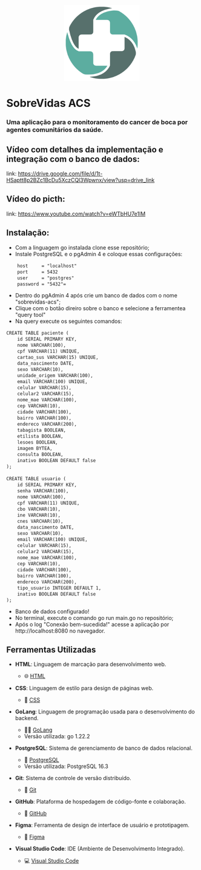 <p align="center">
  <img src="public/assets/images/icone.png" alt="Descrição da imagem" height="200">
</p>

# SobreVidas ACS
### Uma aplicação para o monitoramento do cancer de boca por agentes comunitários da saúde.

## Vídeo com detalhes da implementação e integração com o banco de dados:
link: https://drive.google.com/file/d/1t-HSaptt8p2BZc1BcDu5XczCQl3Wpwnx/view?usp=drive_link
## Vídeo do picth:
link: https://www.youtube.com/watch?v=eWTbHU7e1lM

## Instalação:
- Com a linguagem go instalada clone esse repositório;
- Instale PostgreSQL e o pgAdmin 4 e coloque essas configurações:
```
	host     = "localhost"
	port     = 5432
	user     = "postgres"
	password = "5432"=
```
- Dentro do pgAdmin 4 após crie um banco de dados com o nome "sobrevidas-acs";
- Clique com o botão direiro sobre o banco e selecione a ferramentea "query tool"
- Na query execute os seguintes comandos:
```
CREATE TABLE paciente (
    id SERIAL PRIMARY KEY,
    nome VARCHAR(100),
    cpf VARCHAR(11) UNIQUE,
    cartao_sus VARCHAR(15) UNIQUE,
    data_nascimento DATE,
    sexo VARCHAR(10),
    unidade_origem VARCHAR(100),
    email VARCHAR(100) UNIQUE,
    celular VARCHAR(15),
    celular2 VARCHAR(15),
    nome_mae VARCHAR(100),
    cep VARCHAR(10),
    cidade VARCHAR(100),
    bairro VARCHAR(100),
    endereco VARCHAR(200),
    tabagista BOOLEAN,
    etilista BOOLEAN,
    lesoes BOOLEAN,
    imagem BYTEA,
    consulta BOOLEAN,
    inativo BOOLEAN DEFAULT false
);

CREATE TABLE usuario (
    id SERIAL PRIMARY KEY,
    senha VARCHAR(100),
    nome VARCHAR(100),
    cpf VARCHAR(11) UNIQUE,
    cbo VARCHAR(10),
    ine VARCHAR(10),
    cnes VARCHAR(10),
    data_nascimento DATE,
    sexo VARCHAR(10),
    email VARCHAR(100) UNIQUE,
    celular VARCHAR(15),
    celular2 VARCHAR(15),
    nome_mae VARCHAR(100),
    cep VARCHAR(10),
    cidade VARCHAR(100),
    bairro VARCHAR(100),
    endereco VARCHAR(200),
    tipo_usuario INTEGER DEFAULT 1,
    inativo BOOLEAN DEFAULT false
);
```
- Banco de dados configurado!
- No terminal, execute o comando go run main.go no repositório;
- Após o log "Conexão bem-sucedida!" acesse a aplicação por http://localhost:8080 no navegador.

## Ferramentas Utilizadas

- **HTML**: Linguagem de marcação para desenvolvimento web.
  - 🌐 [HTML](https://developer.mozilla.org/en-US/docs/Web/HTML)
  
- **CSS**: Linguagem de estilo para design de páginas web.
  - 🎨 [CSS](https://developer.mozilla.org/en-US/docs/Web/CSS)
  
- **GoLang**: Linguagem de programação usada para o desenvolvimento do backend.
  - 👨‍💻 [GoLang](https://golang.org/)
  - Versão utilizada: go 1.22.2
  
- **PostgreSQL**: Sistema de gerenciamento de banco de dados relacional.
  - 🐘 [PostgreSQL](https://www.postgresql.org/)
  - Versão utilizada: PostgreSQL 16.3
  
- **Git**: Sistema de controle de versão distribuído.
  - 📂 [Git](https://git-scm.com/)
  
- **GitHub**: Plataforma de hospedagem de código-fonte e colaboração.
  - 🐙 [GitHub](https://github.com/)
  
- **Figma**: Ferramenta de design de interface de usuário e prototipagem.
  - 🎨 [Figma](https://www.figma.com/)
  
- **Visual Studio Code**: IDE (Ambiente de Desenvolvimento Integrado).
  - 💻 [Visual Studio Code](https://code.visualstudio.com/)

